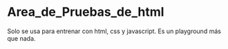 # Area_de_Pruebas_de_html
Solo se usa para entrenar con html, css y javascript. Es un playground más que nada.
<!-- 
Seccion para comentar weas no se algo XDDDDDDD -->